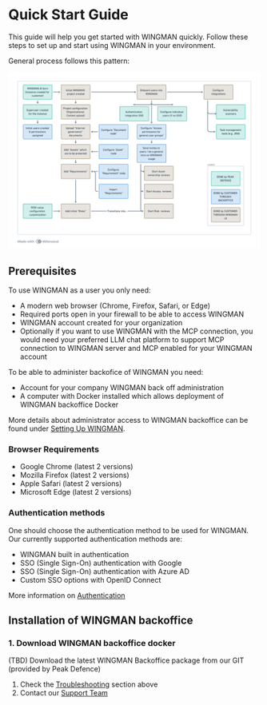# Quick Start Guide

This guide will help you get started with WINGMAN quickly. Follow these steps to set up and start using WINGMAN in your environment.

General process follows this pattern:

![General WINGMAN onboarding process](../assets/images/general-onboarding.png)

## Prerequisites

To use WINGMAN as a user you only need:
- A modern web browser (Chrome, Firefox, Safari, or Edge)
- Required ports open in your firewall to be able to access WINGMAN
- WINGMAN account created for your organization
- Optionally if you want to use WINGMAN with the MCP connection, you would need your preferred LLM chat platform to support MCP connection to WINGMAN server and MCP enabled for your WINGMAN account

To be able to administer backofice of WINGMAN you need:
- Account for your company WINGMAN back off administration
- A computer with Docker installed which allows deployment of WINGMAN backoffice Docker

More details about administrator access to WINGMAN backoffice can be found under [Setting Up WINGMAN](../setup/setup-overview.md).


### Browser Requirements

- Google Chrome (latest 2 versions)
- Mozilla Firefox (latest 2 versions)
- Apple Safari (latest 2 versions)
- Microsoft Edge (latest 2 versions)

### Authentication methods

One should choose the authentication method to be used for WINGMAN. Our currently supported authentication methods are:
- WINGMAN built in authentication
- SSO (Single Sign-On) authentication with Google 
- SSO (Single Sign-On) authentication with Azure AD
- Custom SSO options with OpenID Connect

More information on [Authentication](../integrations/authentication.md)

## Installation of WINGMAN backoffice

### 1. Download WINGMAN backoffice docker

(TBD)
Download the latest WINGMAN Backoffice package from our GIT (provided by Peak Defence)


1. Check the [Troubleshooting](#troubleshooting) section above
2. Contact our [Support Team](mailto:support@peakdefence.com)
